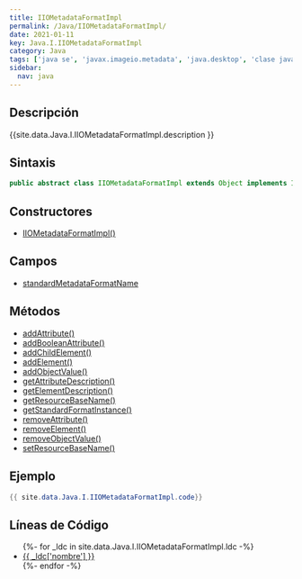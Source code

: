 ```yaml
---
title: IIOMetadataFormatImpl
permalink: /Java/IIOMetadataFormatImpl/
date: 2021-01-11
key: Java.I.IIOMetadataFormatImpl
category: Java
tags: ['java se', 'javax.imageio.metadata', 'java.desktop', 'clase java', 'Java 1.0']
sidebar: 
  nav: java
---
```


## Descripción
{{site.data.Java.I.IIOMetadataFormatImpl.description }}

## Sintaxis
~~~java
public abstract class IIOMetadataFormatImpl extends Object implements IIOMetadataFormat
~~~

## Constructores
* [IIOMetadataFormatImpl()](/Java/IIOMetadataFormatImpl/IIOMetadataFormatImpl/)

## Campos
* [standardMetadataFormatName](/Java/IIOMetadataFormatImpl/standardMetadataFormatName/)

## Métodos
* [addAttribute()](/Java/IIOMetadataFormatImpl/addAttribute/)
* [addBooleanAttribute()](/Java/IIOMetadataFormatImpl/addBooleanAttribute/)
* [addChildElement()](/Java/IIOMetadataFormatImpl/addChildElement/)
* [addElement()](/Java/IIOMetadataFormatImpl/addElement/)
* [addObjectValue()](/Java/IIOMetadataFormatImpl/addObjectValue/)
* [getAttributeDescription()](/Java/IIOMetadataFormatImpl/getAttributeDescription/)
* [getElementDescription()](/Java/IIOMetadataFormatImpl/getElementDescription/)
* [getResourceBaseName()](/Java/IIOMetadataFormatImpl/getResourceBaseName/)
* [getStandardFormatInstance()](/Java/IIOMetadataFormatImpl/getStandardFormatInstance/)
* [removeAttribute()](/Java/IIOMetadataFormatImpl/removeAttribute/)
* [removeElement()](/Java/IIOMetadataFormatImpl/removeElement/)
* [removeObjectValue()](/Java/IIOMetadataFormatImpl/removeObjectValue/)
* [setResourceBaseName()](/Java/IIOMetadataFormatImpl/setResourceBaseName/)

## Ejemplo
~~~java
{{ site.data.Java.I.IIOMetadataFormatImpl.code}}
~~~

## Líneas de Código
<ul>
{%- for _ldc in site.data.Java.I.IIOMetadataFormatImpl.ldc -%}
   <li>
       <a href="{{_ldc['url'] }}">{{ _ldc['nombre'] }}</a>
   </li>
{%- endfor -%}
</ul>
